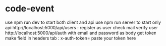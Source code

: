 # code-event

use npm run dev to start both client and api
use npm run server to start only api
http://localhost:5000/api/users : register as user
check mail
verify user
http://localhost:5000/api/auth with email and password as body
get token
make field in headers tab : x-auth-token= paste your token here
